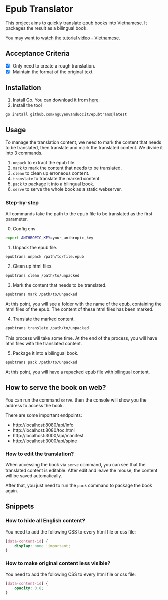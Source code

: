 # Epub Translator

This project aims to quickly translate epub books into Vietnamese. It packages the result as a bilingual book.

You may want to watch the [tutorial video - Vietnamese](https://youtu.be/9MspqDLPaxQ).

## Acceptance Criteria

- [x] Only need to create a rough translation.
- [x] Maintain the format of the original text.

## Installation

1. Install Go. You can download it from [here](https://golang.org/dl/).
2. Install the tool

```bash
go install github.com/nguyenvanduocit/epubtrans@latest
```

## Usage

To manage the translation content, we need to mark the content that needs to be translated, then translate and mark the
translated content. We divide it into 3 commands.

1. `unpack` to extract the epub file.
2. `mark` to mark the content that needs to be translated.
3. `clean` to clean up erroneous content.
4. `translate` to translate the marked content.
5. `pack` to package it into a bilingual book.
6. `serve` to serve the whole book as a static webserver.

### Step-by-step

All commands take the path to the epub file to be translated as the first parameter.

0. Config env

```bash
export ANTHROPIC_KEY=your_anthropic_key
```

1. Unpack the epub file.

 ```bash
epubtrans unpack /path/to/file.epub
 ```

2. Clean up html files.

 ```bash
epubtrans clean /path/to/unpacked
 ```

3. Mark the content that needs to be translated.

 ```bash
epubtrans mark /path/to/unpacked
 ```

At this point, you will see a folder with the name of the epub, containing the html files of the epub. The content of
these html files has been marked.

4. Translate the marked content.

 ```bash
epubtrans translate /path/to/unpacked
 ```

This process will take some time. At the end of the process, you will have html files with the translated content.

5. Package it into a bilingual book.

 ```bash
epubtrans pack /path/to/unpacked
 ```

At this point, you will have a repacked epub file with bilingual content.

## How to serve the book on web?

You can run the command `serve`. then the console will show you the address to access the book.

There are some important endpoints:

- http://localhost:8080/api/info
- http://localhost:8080/toc.html
- http://localhost:3000/api/manifest
- http://localhost:3000/api/spine

### How to edit the translation?

When accessing the book via `serve` command, you can see that the translated content is editable. After edit and leave the mouse, the content will be saved automatically.

After that, you just need to run the `pack` command to package the book again.

## Snippets

### How to hide all English content?

You need to add the following CSS to every html file or css file:

```css
[data-content-id] {
    display: none !important;
}
```

### How to make original content less visible?

You need to add the following CSS to every html file or css file:

```css
[data-content-id] {
    opacity: 0.8;
}
```

